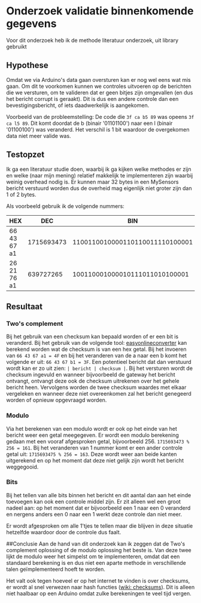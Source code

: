 Onderzoek validatie binnenkomende gegevens
========
Voor dit onderzoek heb ik de methode literatuur onderzoek, uit library gebruikt

## Hypothese
Omdat we via Arduino's data gaan oversturen kan er nog wel eens wat mis gaan. Om dit te voorkomen kunnen we controles uitvoeren op de berichten die we versturen, om te valideren dat er geen bitjes zijn omgevallen (en dus het bericht corrupt is geraakt). Dit is dus een andere controle dan een bevestigingsbericht, of iets daadwerkelijk is aangekomen.

Voorbeeld van de probleemstelling:
De code die `3f ca b5 89` was opeens `3f ca l5 89`.
Dit komt doordat de b (binair '01101100') naar een l (binair '01100100') was veranderd. Het verschil is 1 bit waardoor de overgekomen data niet meer valide was.

## Testopzet
Ik ga een literatuur studie doen, waarbij ik ga kijken welke methodes er zijn en welke (naar mijn mening) relatief makkelijk te implementeren zijn waarbij weinig overhead nodig is. Er kunnen maar 32 bytes in een MySensors bericht verstuurd worden dus de overheid mag eigenlijk niet groter zijn dan 1 of 2 bytes.

Als voorbeeld gebruik ik de volgende nummers:

| HEX | DEC | BIN |
|------------- |------------ |--------------------------------- |
| 66 43 67 a1 | 1715693473 | 1100110010000110110011110100001 |
| 26 21 76 a1 | 639727265 | 100110001000010111011010100001 |

## Resultaat
### Two's complement
Bij het gebruik van een checksum kan bepaald worden of er een bit is veranderd.
Bij het gebruik van de volgende tool: [easyonlineconverter](http://easyonlineconverter.com/converters/checksum_converter.html) kan berekend worden wat de checksum is van een hex getal.
Bij het invoeren van `66 43 67 a1 = 4F` en bij het veranderen van de a naar een b komt het volgende er uit: `66 43 67 b1 = 3F`.
Een potentieel bericht dat dan verstuurd wordt kan er zo uit zien: `| bericht | checksum |`.
Bij het versturen wordt de checksum ingevuld en wanneer bijvoorbeeld de gateway het bericht ontvangt, ontvangt deze ook de checksum uitrekenen over het gehele bericht heen. Vervolgens worden de twee checksum waardes met elkaar vergeleken en wanneer deze niet overeenkomen zal het bericht genegeerd worden of opnieuw opgevraagd worden.

### Modulo
Via het berekenen van een modulo wordt er ook op het einde van het bericht weer een getal meegegeven. Er wordt een modulo berekening gedaan met een vooraf afgesproken getal, bijvoorbeeld 256.
`1715693473 % 256 = 161`. Bij het veranderen van 1 nummer komt er een ander controle getal uit: `1715693475 % 256 = 163`. Deze wordt weer aan beide kanten uitgerekend en op het moment dat deze niet gelijk zijn wordt het bericht weggegooid.

### Bits
Bij het tellen van alle bits binnen het bericht en dit aantal dan aan het einde toevoegen kan ook een controle middel zijn. Er zit alleen wel een groot nadeel aan: op het moment dat er bijvoorbeeld een 1 naar een 0 veranderd en nergens anders een 0 naar een 1 werkt deze controle dan niet meer.

Er wordt afgesproken om alle 1'tjes te tellen maar die blijven in deze situatie hetzelfde waardoor door de controle dus faalt.

##Conclusie
Aan de hand van dit onderzoek kan ik zeggen dat de Two's complement oplossing of de modulo oplossing het beste is. Van deze twee lijkt de modulo weer het simpelst om te implementeren, omdat dat een standaard berekening is en dus niet een aparte methode in verschillende talen geïmplementeerd hoeft te worden.

Het valt ook tegen hoeveel er op het internet te vinden is over checksums, er wordt al snel verwezen naar hash functies ([wiki: checksums](https://en.wikipedia.org/wiki/Checksum#See_also)). Dit is alleen niet haalbaar op een Arduino omdat zulke berekeningen te veel tijd vergen.